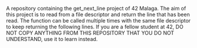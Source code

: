 A repository containing the get_next_line project of 42 Malaga. The aim of this project is to read from a file descriptor and return the line that has been read. The function can be called multiple times with the same file descriptor to keep returning the following lines.
If you are a fellow student at 42, DO NOT COPY ANYTHING FROM THIS REPOSITORY THAT YOU DO NOT UNDERSTAND, use it to learn instead.
